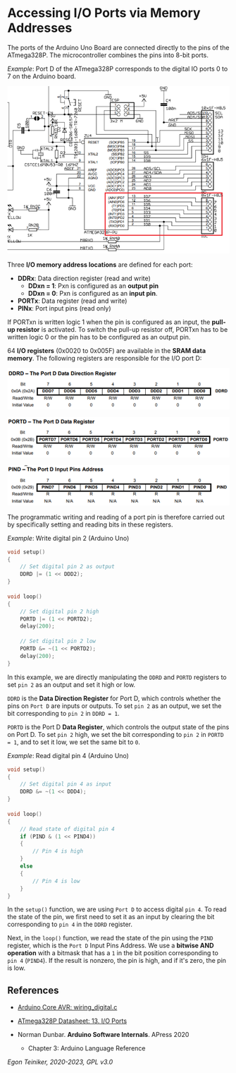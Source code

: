 # Accessing I/O Ports via Memory Addresses

The ports of the Arduino Uno Board are connected directly to the pins of 
the ATmega328P. The microcontroller combines the pins into 8-bit ports.

_Example_: Port D of the ATmega328P corresponds to the digital IO ports 0 to 7 
    on the Arduino board.

![Arduino Ports](figures/ATmega2ArduinoPorts.png)

Three **I/O memory address locations** are defined for each port:
* **DDRx**: Data direction register (read and write)
    * **DDxn = 1**: Pxn is configured as an **output pin**
    * **DDxn = 0**: Pxn is configured as an **input pin**.
* **PORTx**: Data register (read and write)
* **PINx**: Port input pins (read only)

If PORTxn is written logic 1 when the pin is configured as an input, 
the **pull-up resistor** is activated. 
To switch the pull-up resistor off, PORTxn has to be written logic 0
or the pin has to be configured as an output pin. 

64 **I/O registers** (0x0020 to 0x005F) are available in the **SRAM data memory**.
The following registers are responsible for the I/O port D:

![Arduino Ports](figures/DDRD.png)

![Arduino Ports](figures/PORTD.png)

![Arduino Ports](figures/PIND.png)

The programmatic writing and reading of a port pin is therefore carried out by 
specifically setting and reading bits in these registers.

_Example_: Write digital pin 2 (Arduino Uno)

```C++
void setup() 
{
    // Set digital pin 2 as output
    DDRD |= (1 << DDD2);
}

void loop() 
{
    // Set digital pin 2 high
    PORTD |= (1 << PORTD2);
    delay(200);

    // Set digital pin 2 low
    PORTD &= ~(1 << PORTD2);
    delay(200);
}
```

In this example, we are directly manipulating the `DDRD` and `PORTD` registers to set `pin 2` 
as an output and set it high or low.

`DDRD` is the **Data Direction Register** for Port D, which controls whether the pins on `Port D` 
are inputs or outputs. To set `pin 2` as an output, we set the bit corresponding to `pin 2` in `DDRD = 1`.

`PORTD` is the Port D **Data Register**, which controls the output state of the pins on Port D. 
To set `pin 2` high, we set the bit corresponding to `pin 2` in `PORTD = 1`, and to set it low, 
we set the same bit to `0`.


_Example_: Read digital pin 4 (Arduino Uno)

```C++
void setup() 
{
    // Set digital pin 4 as input
    DDRD &= ~(1 << DDD4);
}

void loop() 
{
    // Read state of digital pin 4
    if (PIND & (1 << PIND4)) 
    {
        // Pin 4 is high
    } 
    else 
    {
        // Pin 4 is low
    }
}
```

In the `setup()` function, we are using `Port D` to access digital `pin 4`. 
To read the state of the pin, we first need to set it as an input by clearing the bit 
corresponding to `pin 4` in the `DDRD` register.

Next, in the `loop()` function, we read the state of the pin using the `PIND` register, 
which is the `Port D` Input Pins Address. 
We use a **bitwise AND operation** with a bitmask that has a `1` in the bit position 
corresponding to `pin 4` (`PIND4`). 
If the result is nonzero, the pin is high, and if it's zero, the pin is low.


## References
* [Arduino Core AVR: wiring_digital.c](https://github.com/arduino/ArduinoCore-avr/blob/master/cores/arduino/wiring_digital.c)

* [ATmega328P Datasheet: 13. I/O Ports](https://ww1.microchip.com/downloads/en/DeviceDoc/Atmel-7810-Automotive-Microcontrollers-ATmega328P_Datasheet.pdf)

* Norman Dunbar. **Arduino Software Internals**. APress 2020
    * Chapter 3: Arduino Language Reference

*Egon Teiniker, 2020-2023, GPL v3.0*
